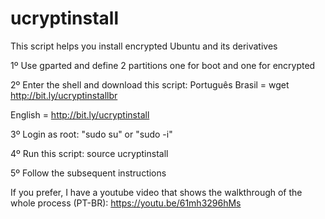 # ucryptinstall

This script helps you install encrypted Ubuntu and its derivatives

1º Use gparted and define 2 partitions one for boot and one for
encrypted

2º Enter the shell and download this script: 
Português Brasil = wget http://bit.ly/ucryptinstallbr

English = http://bit.ly/ucryptinstall

3º Login as root: "sudo su" or "sudo -i"

4º Run this script: source ucryptinstall

5º Follow the subsequent instructions

If you prefer, I have a youtube video that shows the walkthrough of the whole process (PT-BR):
https://youtu.be/61mh3296hMs
